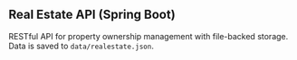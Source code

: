 ## Real Estate API (Spring Boot)

RESTful API for property ownership management with file-backed storage. Data is saved to `data/realestate.json`.


